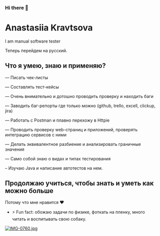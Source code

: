 ### Hi there 👋

# Anastasiia Kravtsova

I am manual software tester

Теперь перейдем на русский.

## Что я умею, знаю и применяю?

— Писать чек-листы

— Составлять тест-кейсы

— Очень внимательно и дотошно проводить проверку и находить баги

— Заводить баг-репорты где только можно (github, trello, excell, clickup, jira)

— Работать с Postman и плавно перехожу в Httpie

— Проводить проверку web-страниц и приложений, проверять интеграцию сервисов с ними

— Делать эквивалентное разбиение и анализировать граничные значения

— Само собой знаю о видах и типах тестирования

– Изучаю Java и написание автотестов на нем.

## Продолжаю учиться, чтобы знать и уметь как можно больше
Потому что мне нравится :heart:


- ⚡ Fun fact: обожаю задачи по физике, фоткать на пленку, много читать и воспитывать свою собаку.

[![IMG-0760.jpg](https://i.postimg.cc/NjXw76Dy/IMG-0760.jpg)](https://postimg.cc/xX979bWY)
